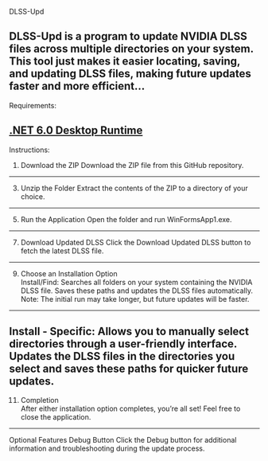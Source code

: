 DLSS-Upd

DLSS-Upd is a program to update NVIDIA DLSS files across multiple directories on your system. 
This tool just makes it easier locating, saving, and updating DLSS files, making future updates faster and more efficient...
---------------------------------------------------------------------------------------------------------------
Requirements:

[.NET 6.0 Desktop Runtime
](https://dotnet.microsoft.com/en-us/download/dotnet/thank-you/runtime-desktop-6.0.35-windows-x64-installer?cid=getdotnetcore)
---------------------------------------------------------------------------------------------------------------
Instructions:
1. Download the ZIP
Download the ZIP file from this GitHub repository.
---------------------------------------------------------------------------------------------------------------
3. Unzip the Folder
Extract the contents of the ZIP to a directory of your choice.
---------------------------------------------------------------------------------------------------------------
5. Run the Application
Open the folder and run WinFormsApp1.exe.
---------------------------------------------------------------------------------------------------------------
7. Download Updated DLSS
Click the Download Updated DLSS button to fetch the latest DLSS file.
---------------------------------------------------------------------------------------------------------------
9. Choose an Installation Option   
Install/Find:
Searches all folders on your system containing the NVIDIA DLSS file.
Saves these paths and updates the DLSS files automatically.
Note: The initial run may take longer, but future updates will be faster.
---------------------------------------------------------------------------------------------------------------
Install - Specific:
Allows you to manually select directories through a user-friendly interface.
Updates the DLSS files in the directories you select and saves these paths for quicker future updates.
---------------------------------------------------------------------------------------------------------------
11. Completion    
After either installation option completes, you’re all set! Feel free to close the application.
---------------------------------------------------------------------------------------------------------------
Optional Features
Debug Button
Click the Debug button for additional information and troubleshooting during the update process.

